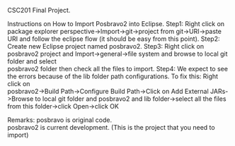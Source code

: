 CSC201 Final Project.

Instructions on How to Import Posbravo2 into Eclipse.
Step1:  Right click on package explorer perspective->Import->git->project from git->URI->paste URI and follow the eclipse           flow (it should be easy from this point).
Step2:  Create new Eclipse project named posbravo2.
Step3:  Right click on posbravo2 project and Import->general->file system and browse to local git folder and select       
        posbravo2 folder then check all the files to import.
Step4:  We expect to see the errors because of the lib folder path configurations. To fix this: Right click on   
        posbravo2->Build Path->Configure Build Path->Click on Add External JARs->Browse to local git folder and posbravo2           and lib folder->select all the files from this folder->click Open->click OK 

Remarks:
posbravo is original code.  
posbravo2 is current development. (This is the project that you need to import)
